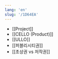 ```yaml
---
lang: 'en'
slug: '/1D64EA'
---
```


- [[Project]]
- [[CELLO (Product)]]
- [[ULLO]]
- [[퍼블리시티권]]
- [[초상권 vs 저작권]]
